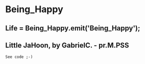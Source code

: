 #  Being_Happy
## Life = Being_Happy.emit('Being_Happy'); 
##
## Little JaHoon, by GabrielC.  - pr.M.PSS 

`See code ;-)`  
